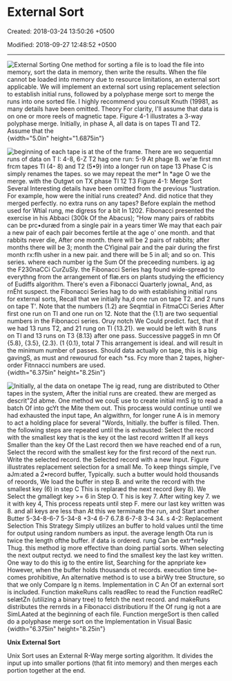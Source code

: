 # External Sort

Created: 2018-03-24 13:50:26 +0500

Modified: 2018-09-27 12:48:52 +0500

---

![External Sorting One method for sorting a file is to load the file into memory, sort the data in memory, then write the results. When the file cannot be loaded into memory due to resource limitations, an external sort applicable. We will implement an external sort using replacement selection to establish initial runs, followed by a polyphase merge sort to merge the runs into one sorted file. I highly recommend you consult Knuth (19981, as many details have been omitted. Theory For clarity, I'll assume that data is on one or more reels of magnetic tape. Figure 4-1 illustrates a 3-way polyphase merge. Initially, in phase A, all data is on tapes Tl and T2. Assume that the ](media/External-Sort-image1.png){width="5.0in" height="1.6875in"}



![beginning of each tape is at the of the frame. There are wo sequential runs of data on T I: 4-8, 6-Z T2 hag one run: 5-9 At phage B. we'æ first mn frcm tapes Tl (4- 8) and T2 (5•9) into a longer run on tape 13 Phase C is simply renames the tapes. so we may repeat the mer* In *age O we the merge. with the Outgwt on TX phase Tl 12 T3 Figure 4-1: Merge Sort Several Interesting details have been omitted from the previous "lustration. For example, how were the initial runs created? And. did notice that they merged perfectly. no extra runs on any tapes? Before explain the method used for Wtial rung, me digress for a bit In 1202. Fibonacci presented the exercise in his Abbaci (300k Of the Abacus); "How many pairs of rabbits can be prc•duræd from a single pair in a years timer We may that each pair a new pair of each pair becomes fertile at the age o' one month. and that rabbits never die, After one month. there will be 2 pairs of rabbits; after months there will be 3; month the CYiginal pair and the pair during the first month rx:flh usher in a new pair. and there will be 5 in all; and so on. This series. where each number ig the Sum Of the preceeding numbers. ig ag the F230naCCi CurZuSly. the Fibonacci Series hag found wide-spread to everythng from the arrangement of flæ.ers on plants studying the efficiency of Eudiffs algorithm. There's even a Fibonacci Quarterly jownal_ And, as rnÉht suspect. the Fibonacci Series hag to do with establishing initial runs for external sorts, Recall that we initially ha,d one run on tape T2. and 2 runs on tape T'. Note that the numbers (1.2) are Seqmtial in FitmaCCi Series After first one run on Tl and one run on 12. Note that the {1.1) are two sequential numbers in the Fibonacci series. Oruy notch We Could predict. fact, that if we had 13 runs T2, and 21 rung on Tl {13.21}. we would be left with 8 runs on TI and 13 runs on T3 {8.13} after one pass. Successive paggeS in mn Of {5.8}, {3.5}, {2.3}. (1 {0.1}, total 7 This arrangement is ideal. and will result in the minimum number of passes. Should data actually on tape, this is a big gavingS, as must and rewourud for each *ss. Fcy more than 2 tapes, higher-order Fitnnacci numbers are used. ](media/External-Sort-image2.png){width="6.375in" height="8.25in"}

![Initially, al the data on onetape The ig read, rung are distributed to Other tapes in the system, After the initial runs are created. thew are merged as descrit"2d abme. One method we couE use to create initial mnS ig to read a batch Of into gcYt the Mite them out. This procæss would continue until we had exhausted the input tape, An algwithrn, for longer rune A is in memory to act a holding place for several "Words, Initially. the buffer is filled. Then. the following steps are repeated until the is exhausted: Select the record with the smallest key that is the key ot the last record written If all keys Smaller than the key Of the Last record then we have reached end of a run, Select the record with the smallest key for the first record of the next run. Write the selected record. the Selected record with a new Input. Figure illustrates replacement selection for a small Me. To keep things simple, I've aJm:ated a 2•record buffer, Typically. such a butter would hold thousands of reoords, We load the buffer in step B. and write the record with the smallest key (6) in step C This is replaræd the next record (key 8). We Select the gmallegt key >= 6 in Step O. T his is key 7. After witing key 7. we it with key 4, This process repeats until step F. mere our last key written was 8. and all keys are less than At this we terminate the run, and Start another Butter 5-34-8-6-7 5-34-8 +3-4 6-7 6.7.8 6-7-8 3-4 34. s 4-2: Replacement Selection This Strategy Simply utilizes an buffer to hold values until the time for output using random numbers as input. the average length Ota run is twice the length ofthe buffer. if data is ordered. rung Can be extr*neåy Thug. this method ig more effective than doing partial sorts. When selecting the next output rectyd. we need to find the smallest key the last key written. One way to do this ig to the entire list, Searching for the apnpriate ke» However, when the buffer holds thousands ot records. execution time be-comes prohibitive, An alternative method is to use a birWy tree Structure, so that we only Compare lg n items. Implementation in C An Of an external sort is included. Function makeRuns calls readRec to read the Function readReC selætZn (utilizing a binary tree) to fetch the next record. and makeRuns distributes the rernrds in a Fibonacci distributioru If the Of rung ig not a are SimLAated at the beginning of each file. Function mergeSort is then called do a polyphase merge sort on the Implementation in Visual Basic ](media/External-Sort-image3.png){width="6.375in" height="8.25in"}



**Unix External Sort**

Unix Sort uses an External R-Way merge sorting algorithm. It divides the input up into smaller portions (that fit into memory) and then merges each portion together at the end.



